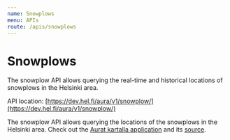 ```yaml
---
name: Snowplows
menu: APIs
route: /apis/snowplows
---
```



# Snowplows

The snowplow API allows querying the real-time and historical locations of snowplows in the Helsinki area.

API location: [https://dev.hel.fi/aura/v1/snowplow/](https://dev.hel.fi/aura/v1/snowplow/)

The snowplow API allows querying the locations of the snowplows in the Helsinki area. Check out the [Aurat kartalla application](http://auratkartalla.com/) and its [source](https://github.com/sampsakuronen/snowplow-visualization).
